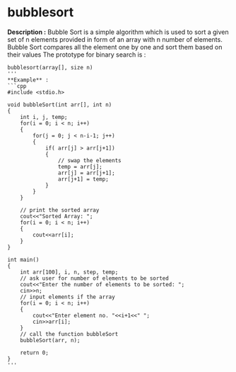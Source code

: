 # bubblesort

**Description :** Bubble Sort is a simple algorithm which is used to sort a given set of n elements provided in form of an array with n number of elements. Bubble Sort compares all the element one by one and sort them based on their values
The prototype for binary search is :
```
bubblesort(array[], size n)
'''
**Example** :
```cpp
#include <stdio.h>

void bubbleSort(int arr[], int n)
{
    int i, j, temp;
    for(i = 0; i < n; i++)
    {
        for(j = 0; j < n-i-1; j++)
        {
            if( arr[j] > arr[j+1])
            {
                // swap the elements
                temp = arr[j];
                arr[j] = arr[j+1];
                arr[j+1] = temp;
            } 
        }
    }
    
    // print the sorted array
    cout<<"Sorted Array: ";
    for(i = 0; i < n; i++)
    {
        cout<<arr[i];
    }
}

int main()
{
    int arr[100], i, n, step, temp;
    // ask user for number of elements to be sorted
    cout<<"Enter the number of elements to be sorted: ";
    cin>>n;
    // input elements if the array
    for(i = 0; i < n; i++)
    {
        cout<<"Enter element no. "<<i+1<<" ";
        cin>>arr[i];
    }
    // call the function bubbleSort
    bubbleSort(arr, n);
    
    return 0;
}
'''
